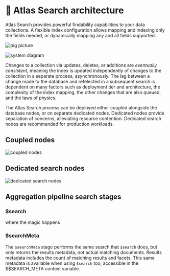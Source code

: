 # 📘 Atlas Search architecture

Atlas Search provides powerful findability capabilities to your data collections. A flexible index configuration allows mapping and indexing only the fields needed, or dynamically mapping any and all fields supported. 

![big picture](/img/big_picture.png)


![system diagram](/img/system_diagram.png)

Changes to a collection via updates, deletes, or additions are *eventually consistent*, meaning the
index is updated independently of changes to the collection in a separate process, asynchronously. The lag between a change made to the database and refelected in a subsequent search is dependent on many factors such as deployment tier and architecture, the complexity of the index mapping, the other changes that are also queued, and the laws of physics.

The Atlas Search process can be deployed either coupled alongside the database nodes, or on separate dedicated nodes. Dedicated nodes provide separation of concerns, alleviating resource contention. Dedicated search nodes are recommended for production workloads.

## Coupled nodes
![coupled nodes](/img/coupled.png)

## Dedicated search nodes
![dedicated search nodes](/img/search_nodes.png)

## Aggregation pipeline search stages

### $search

where the magic happens

### $searchMeta

The `$searchMeta` stage performs the same search that `$search` does, but only returns the results metadata, not actual matching documents. Results metadata includes the count of matching results and facets. This same metadata is available when using `$search` too, accessible in the $$SEARCH_META context variable.